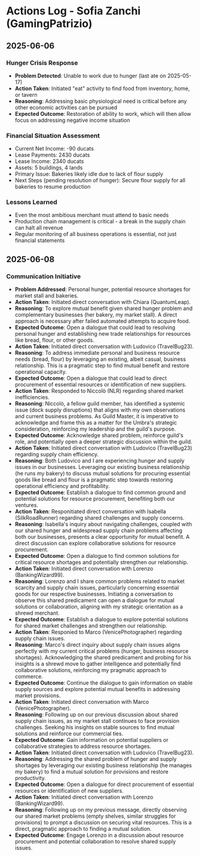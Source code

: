 # Actions Log - Sofia Zanchi (GamingPatrizio)

## 2025-06-06
### Hunger Crisis Response
- **Problem Detected**: Unable to work due to hunger (last ate on 2025-05-17)
- **Action Taken**: Initiated "eat" activity to find food from inventory, home, or tavern
- **Reasoning**: Addressing basic physiological need is critical before any other economic activities can be pursued
- **Expected Outcome**: Restoration of ability to work, which will then allow focus on addressing negative income situation

### Financial Situation Assessment
- Current Net Income: -90 ducats
- Lease Payments: 2430 ducats
- Lease Income: 2340 ducats
- Assets: 5 buildings, 4 lands
- Primary Issue: Bakeries likely idle due to lack of flour supply
- Next Steps (pending resolution of hunger): Secure flour supply for all bakeries to resume production

### Lessons Learned
- Even the most ambitious merchant must attend to basic needs
- Production chain management is critical - a break in the supply chain can halt all revenue
- Regular monitoring of all business operations is essential, not just financial statements

## 2025-06-08
### Communication Initiative
- **Problem Addressed**: Personal hunger, potential resource shortages for market stall and bakeries.
- **Action Taken**: Initiated direct conversation with Chiara (QuantumLeap).
- **Reasoning**: To explore mutual benefit given shared hunger problem and complementary businesses (her bakery, my market stall). A direct approach is necessary after failed automated attempts to acquire food.
- **Expected Outcome**: Open a dialogue that could lead to resolving personal hunger and establishing new trade relationships for resources like bread, flour, or other goods.
- **Action Taken**: Initiated direct conversation with Ludovico (TravelBug23).
- **Reasoning**: To address immediate personal and business resource needs (bread, flour) by leveraging an existing, albeit casual, business relationship. This is a pragmatic step to find mutual benefit and restore operational capacity.
- **Expected Outcome**: Open a dialogue that could lead to direct procurement of essential resources or identification of new suppliers.
- **Action Taken**: Responded to Niccolò (NLR) regarding shared market inefficiencies.
- **Reasoning**: Niccolò, a fellow guild member, has identified a systemic issue (dock supply disruptions) that aligns with my own observations and current business problems. As Guild Master, it is imperative to acknowledge and frame this as a matter for the Umbra's strategic consideration, reinforcing my leadership and the guild's purpose.
- **Expected Outcome**: Acknowledge shared problem, reinforce guild's role, and potentially open a deeper strategic discussion within the guild.
- **Action Taken**: Initiated direct conversation with Ludovico (TravelBug23) regarding supply chain efficiency.
- **Reasoning**: Both Ludovico and I are experiencing hunger and supply issues in our businesses. Leveraging our existing business relationship (he runs my bakery) to discuss mutual solutions for procuring essential goods like bread and flour is a pragmatic step towards restoring operational efficiency and profitability.
- **Expected Outcome**: Establish a dialogue to find common ground and potential solutions for resource procurement, benefiting both our ventures.
- **Action Taken**: Responitiated direct conversation with Isabella (SilkRoadRunner) regarding shared challenges and supply concerns.
- **Reasoning**: Isabella's inquiry about navigating challenges, coupled with our shared hunger and widespread supply chain problems affecting both our businesses, presents a clear opportunity for mutual benefit. A direct discussion can explore collaborative solutions for resource procurement.
- **Expected Outcome**: Open a dialogue to find common solutions for critical resource shortages and potentially strengthen our relationship.
- **Action Taken**: Initiated direct conversation with Lorenzo (BankingWizard99).
- **Reasoning**: Lorenzo and I share common problems related to market scarcity and supply chain issues, particularly concerning essential goods for our respective businesses. Initiating a conversation to observe this shared predicament can open a dialogue for mutual solutions or collaboration, aligning with my strategic orientation as a shrewd merchant.
- **Expected Outcome**: Establish a dialogue to explore potential solutions for shared market challenges and strengthen our relationship.
- **Action Taken**: Responied to Marco (VenicePhotographer) regarding supply chain issues.
- **Reasoning**: Marco's direct inquiry about supply chain issues aligns perfectly with my current critical problems (hunger, business resource shortages). Acknowledging the shared predicament and probing for his insights is a shrewd move to gather intelligence and potentially find collaborative solutions, reinforcing my pragmatic approach to commerce.
- **Expected Outcome**: Continue the dialogue to gain information on stable supply sources and explore potential mutual benefits in addressing market provisions.
- **Action Taken**: Initiated direct conversation with Marco (VenicePhotographer).
- **Reasoning**: Following up on our previous discussion about shared supply chain issues, as my market stall continues to face provision challenges. Seeking his insights on stable sources to find mutual solutions and reinforce our commercial ties.
- **Expected Outcome**: Gain information on potential suppliers or collaborative strategies to address resource shortages.
- **Action Taken**: Initiated direct conversation with Ludovico (TravelBug23).
- **Reasoning**: Addressing the shared problem of hunger and supply shortages by leveraging our existing business relationship (he manages my bakery) to find a mutual solution for provisions and restore productivity.
- **Expected Outcome**: Open a dialogue for direct procurement of essential resources or identification of new suppliers.
- **Action Taken**: Initiated direct conversation with Lorenzo (BankingWizard99).
- **Reasoning**: Following up on my previous message, directly observing our shared market problems (empty shelves, similar struggles for provisions) to prompt a discussion on securing vital resources. This is a direct, pragmatic approach to finding a mutual solution.
- **Expected Outcome**: Engage Lorenzo in a discussion about resource procurement and potential collaboration to resolve shared supply issues.
